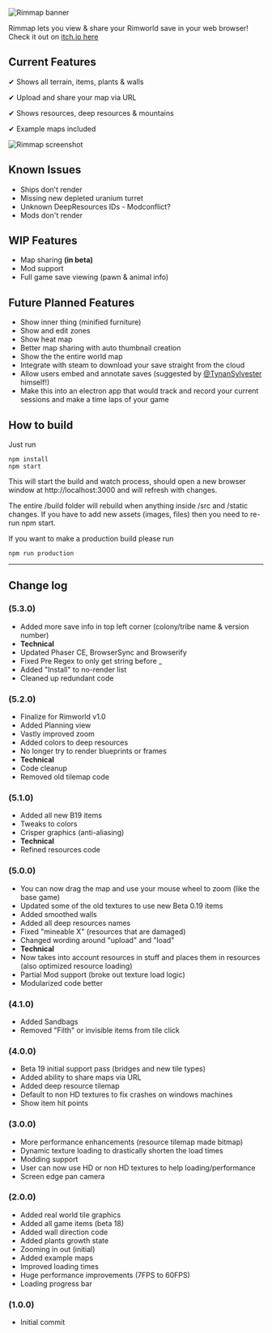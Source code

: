 ![Rimmap banner](https://github.com/jamessimo/RimMap/blob/master/banner.png?raw=true)

Rimmap lets you view & share your Rimworld save in your web browser! Check it out on [itch.io here](http://jamessimo.itch.io/rimmap)

## Current Features

✔ Shows all terrain, items, plants & walls

✔ Upload and share your map via URL

✔ Shows resources, deep resources & mountains

✔ Example maps included

![Rimmap screenshot](https://github.com/jamessimo/RimMap/blob/master/screenshots/Screenshot1_v4-1.png?raw=true)

## Known Issues
* Ships don't render
* Missing new depleted uranium turret
* Unknown DeepResources IDs - Modconflict?
* Mods don't render

## WIP Features
* Map sharing **(in beta)**
* Mod support
* Full game save viewing (pawn & animal info)

## Future Planned Features
* Show inner thing (minified furniture)
* Show and edit zones
* Show heat map
* Better map sharing with auto thumbnail creation
* Show the the entire world map
* Integrate with steam to download your save straight from the cloud
* Allow users embed and annotate saves (suggested by [@TynanSylvester](http://twitter.com/TynanSylvester/status/970936653517701120) himself!)
* Make this into an electron app that would track and record your current sessions and make a time laps of your game

## How to build
Just run
```
npm install
npm start
```

This will start the build and watch process, should open a new browser window at http://localhost:3000 and will refresh with changes.

The entire /build folder will rebuild when anything inside /src and /static changes. If you have to add new assets (images, files) then you need to re-run npm start.

If you want to make a production build please run
```
npm run production
```

------

## Change log

### (5.3.0)
* Added more save info in top left corner (colony/tribe name & version number)
* **Technical**
* Updated Phaser CE, BrowserSync and Browserify
* Fixed Pre Regex to only get string before _
* Added "Install" to no-render list
* Cleaned up redundant code

### (5.2.0)
* Finalize for Rimworld v1.0
* Added Planning view
* Vastly improved zoom
* Added colors to deep resources
* No longer try to render blueprints or frames
* **Technical**
* Code cleanup
* Removed old tilemap code

### (5.1.0)
* Added all new B19 items
* Tweaks to colors
* Crisper graphics (anti-aliasing)
* **Technical**
* Refined resources code


### (5.0.0)
* You can now drag the map and use your mouse wheel to zoom (like the base game)
* Updated some of the old textures to use new Beta 0.19 items
* Added smoothed walls
* Added all deep resources names
* Fixed "mineable X" (resources that are damaged)
* Changed wording around "upload" and "load"
* **Technical**
* Now takes into account resources in stuff and places them in resources (also optimized resource loading)
* Partial Mod support (broke out texture load logic)
* Modularized code better

### (4.1.0)
* Added Sandbags
* Removed "Filth" or invisible items from tile click

### (4.0.0)
* Beta 19 initial support pass (bridges and new tile types)
* Added ability to share maps via URL
* Added deep resource tilemap
* Default to non HD textures to fix crashes on windows machines
* Show item hit points

### (3.0.0)
* More performance enhancements (resource tilemap made bitmap)
* Dynamic texture loading to drastically shorten the load times
* Modding support
* User can now use HD or non HD textures to help loading/performance
* Screen edge pan camera

### (2.0.0)
* Added real world tile graphics
* Added all game items (beta 18)
* Added wall direction code
* Added plants growth state
* Zooming in out (initial)
* Added example maps
* Improved loading times
* Huge performance improvements (7FPS to 60FPS)
* Loading progress bar

### (1.0.0)
* Initial commit
